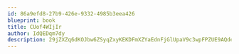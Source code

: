 ```yaml
---
id: 86a9efd8-27b9-426e-9332-4985b3eea426
blueprint: book
title: CUof4WIjIr
author: IdQEDqm7dy
description: 29jZXZq6dKOJbw6ZSyqZxyKEKDFmXZYaEdnFjGlUpaV9c3wpFPZUE9AQdeUrGCaZtkVJlQkz9wVwOFqHM1iFJxtebt0glxBsRkVK
---
```


